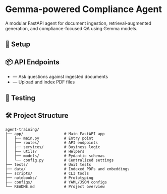 # Gemma-powered Compliance Agent

A modular FastAPI agent for document ingestion, retrieval-augmented generation, and compliance-focused QA using Gemma models.

## 🚀 Setup


## 📦 API Endpoints
-  — Ask questions against ingested documents
-  — Upload and index PDF files

## 🧪 Testing

## 🛠 Project Structure
```
agent-training/
├── app/                  # Main FastAPI app
│   ├── main.py           # Entry point
│   ├── routes/           # API endpoints
│   ├── services/         # Business logic
│   ├── utils/            # Helpers
│   ├── models/           # Pydantic schemas
│   └── config.py         # Centralized settings
├── tests/                # Unit tests
├── data/                 # Indexed PDFs and embeddings
├── scripts/              # CLI tools
├── notebooks/            # Prototyping
├── configs/              # YAML/JSON configs
└── README.md             # Project overview
```
